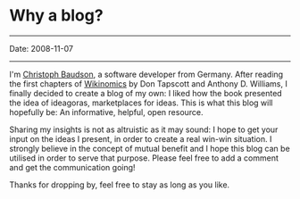 # Why a blog?
----

Date: 2008-11-07

----

I'm [Christoph Baudson](http://baudson.de), a software developer from Germany. After reading the first chapters of [Wikinomics](http://en.wikipedia.org/wiki/Wikinomics:_How_Mass_Collaboration_Changes_Everything) by Don Tapscott and Anthony D. Williams, I finally decided to create a blog of my own: I liked how the book presented the idea of ideagoras, marketplaces for ideas. This is what this blog will hopefully be: An informative, helpful, open resource.

Sharing my insights is not as altruistic as it may sound: I hope to get your input on the ideas I present, in order to create a real win-win situation. I strongly believe in the concept of mutual benefit and I hope this blog can be utilised in order to serve that purpose. Please feel free to add a comment and get the communication going!

Thanks for dropping by, feel free to stay as long as you like.
